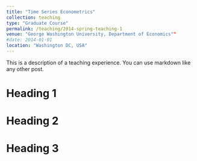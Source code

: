 ```yaml
---
title: "Time Series Econometrics"
collection: teaching
type: "Graduate Course"
permalink: /teaching/2014-spring-teaching-1
venue: "George Washington University, Department of Economics""
#date: 2014-01-01
location: "Washington DC, USA"
---
```


This is a description of a teaching experience. You can use markdown like any other post.

Heading 1
======

Heading 2
======

Heading 3
======